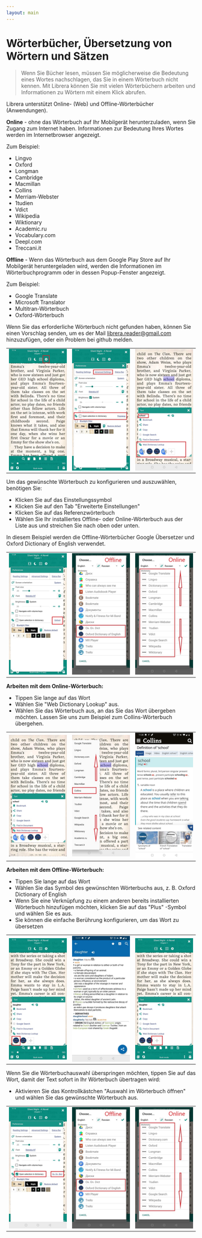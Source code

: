```yaml
---
layout: main
---
```


# Wörterbücher, Übersetzung von Wörtern und Sätzen

> Wenn Sie Bücher lesen, müssen Sie möglicherweise die Bedeutung eines Wortes nachschlagen, das Sie in einem Wörterbuch nicht kennen. Mit Librera können Sie mit vielen Wörterbüchern arbeiten und Informationen zu Wörtern mit einem Klick abrufen.

Librera unterstützt Online- (Web) und Offline-Wörterbücher (Anwendungen).

**Online** - ohne das Wörterbuch auf Ihr Mobilgerät herunterzuladen, wenn Sie Zugang zum Internet haben. Informationen zur Bedeutung Ihres Wortes werden im Internetbrowser angezeigt.

Zum Beispiel:

* Lingvo
* Oxford
* Longman
* Cambridge
* Macmillan
* Collins
* Merriam-Webster
* 1tudien
* Vdict
* Wikipedia
* Wiktionary
* Academic.ru
* Vocabulary.com
* Deepl.com
* Treccani.it

**Offline** - Wenn das Wörterbuch aus dem Google Play Store auf Ihr Mobilgerät heruntergeladen wird, werden die Informationen im Wörterbuchprogramm oder in dessen Popup-Fenster angezeigt.

Zum Beispiel:

* Google Translate
* Microsoft Translator
* Multitran-Wörterbuch
* Oxford-Wörterbuch

Wenn Sie das erforderliche Wörterbuch nicht gefunden haben, können Sie einen Vorschlag senden, um es der Mail librera.reader@gmail.com hinzuzufügen, oder ein Problem bei github melden.

||||
|-|-|-|
|![](1.jpg)|![](2.jpg)|![](3.jpg)|


Um das gewünschte Wörterbuch zu konfigurieren und auszuwählen, benötigen Sie:

* Klicken Sie auf das Einstellungssymbol
* Klicken Sie auf den Tab &quot;Erweiterte Einstellungen&quot;
* Klicken Sie auf das Referenzwörterbuch
* Wählen Sie Ihr installiertes Offline- oder Online-Wörterbuch aus der Liste aus und streichen Sie nach oben oder unten.

In diesem Beispiel werden die Offline-Wörterbücher Google Übersetzer und Oxford Dictionary of English verwendet.

||||
|-|-|-|
|![](4.jpg)|![](55.jpg)|![](66.jpg)|


**Arbeiten mit dem Online-Wörterbuch:**

* Tippen Sie lange auf das Wort
* Wählen Sie &quot;Web Dictionary Lookup&quot; aus.
* Wählen Sie das Wörterbuch aus, an das Sie das Wort übergeben möchten. Lassen Sie uns zum Beispiel zum Collins-Wörterbuch übergehen.


||||
|-|-|-|
|![](7.jpg)|![](8.jpg)|![](9.jpg)|

**Arbeiten mit dem Offline-Wörterbuch:**

* Tippen Sie lange auf das Wort
* Wählen Sie das Symbol des gewünschten Wörterbuchs aus, z. B. Oxford Dictionary of English
* Wenn Sie eine Verknüpfung zu einem anderen bereits installierten Wörterbuch hinzufügen möchten, klicken Sie auf das &quot;Plus&quot; -Symbol und wählen Sie es aus.
* Sie können die einfache Berührung konfigurieren, um das Wort zu übersetzen

||||
|-|-|-|
|![](10.jpg)|![](11.jpg)|![](12.jpg)|


Wenn Sie die Wörterbuchauswahl überspringen möchten, tippen Sie auf das Wort, damit der Text sofort in Ihr Wörterbuch übertragen wird:

* Aktivieren Sie das Kontrollkästchen &quot;Auswahl im Wörterbuch öffnen&quot; und wählen Sie das gewünschte Wörterbuch aus.

||||
|-|-|-|
|![](13.jpg)|![](55.jpg)|![](66.jpg)|
